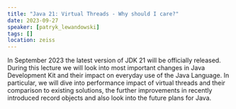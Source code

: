 ```yaml
---
title: "Java 21: Virtual Threads - Why should I care?"
date: 2023-09-27
speaker: [patryk_lewandowski]
tags: []
location: zeiss
---
```


In September 2023 the latest version of JDK 21 will be officially released. During this lecture we will look into most
important changes in Java Development Kit and their impact on everyday use of the Java Language. In particular, we will
dive into performance impact of virtual threads and their comparison to existing solutions, the further improvements in
recently introduced record objects and also look into the future plans for Java.
